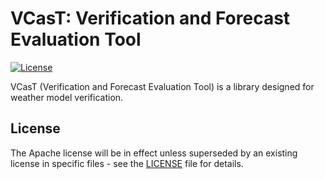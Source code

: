 # VCasT: Verification and Forecast Evaluation Tool

[![License](https://img.shields.io/badge/license-MIT-blue.svg)](LICENSE)

VCasT (Verification and Forecast Evaluation Tool) is a library designed for weather model verification.

## License

The Apache license will be in effect unless superseded by an existing license in specific files - see the [LICENSE](LICENSE) file for details.

